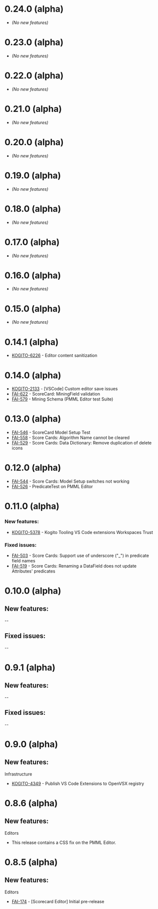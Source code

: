 # 0.24.0 (alpha)

- _(No new features)_

# 0.23.0 (alpha)

- _(No new features)_

# 0.22.0 (alpha)

- _(No new features)_

# 0.21.0 (alpha)

- _(No new features)_

# 0.20.0 (alpha)

- _(No new features)_

# 0.19.0 (alpha)

- _(No new features)_

# 0.18.0 (alpha)

- _(No new features)_

# 0.17.0 (alpha)

- _(No new features)_

# 0.16.0 (alpha)

- _(No new features)_

# 0.15.0 (alpha)

- _(No new features)_

# 0.14.1 (alpha)

- [KOGITO-6226](https://issues.redhat.com/browse/KOGITO-6226) - Editor content sanitization

# 0.14.0 (alpha)

- [KOGITO-2133](https://issues.redhat.com/browse/KOGITO-2133) - [VSCode] Custom editor save issues
- [FAI-622](https://issues.redhat.com/browse/FAI-622) - ScoreCard: MiningField validation
- [FAI-579](https://issues.redhat.com/browse/FAI-579) - Mining Schema (PMML Editor test Suite)

# 0.13.0 (alpha)

- [FAI-546](https://issues.redhat.com/browse/FAI-546) - ScoreCard Model Setup Test
- [FAI-558](https://issues.redhat.com/browse/FAI-558) - Score Cards: Algorithm Name cannot be cleared
- [FAI-529](https://issues.redhat.com/browse/FAI-529) - Score Cards: Data Dictionary: Remove duplication of delete icons

# 0.12.0 (alpha)

- [FAI-544](https://issues.redhat.com/browse/FAI-544) - Score Cards: Model Setup switches not working
- [FAI-526](https://issues.redhat.com/browse/FAI-544) - PredicateTest on PMML Editor

# 0.11.0 (alpha)

### New features:

- [KOGITO-5378](https://issues.redhat.com/browse/KOGITO-5378) - Kogito Tooling VS Code extensions Workspaces Trust

### Fixed issues:

- [FAI-503](https://issues.redhat.com/browse/FAI-503) - Score Cards: Support use of underscore ("\_") in predicate field names
- [FAI-519](https://issues.redhat.com/browse/FAI-519) - Score Cards: Renaming a DataField does not update Attributes' predicates

# 0.10.0 (alpha)

## New features:

--

## Fixed issues:

--

# 0.9.1 (alpha)

## New features:

--

## Fixed issues:

--

# 0.9.0 (alpha)

## New features:

Infrastructure

- [KOGITO-4349](https://issues.redhat.com/browse/KOGITO-4349) - Publish VS Code Extensions to OpenVSX registry

# 0.8.6 (alpha)

## New features:

Editors

- This release contains a CSS fix on the PMML Editor.

# 0.8.5 (alpha)

## New features:

Editors

- [FAI-174](https://issues.redhat.com/browse/FAI-174) - [Scorecard Editor] Initial pre-release
